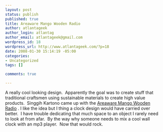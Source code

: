 ```yaml
--- 
layout: post
status: publish
published: true
title: Areaware Mango Wooden Radio
author: atlantageek
author_login: atlantag
author_email: atlantageek@gmail.com
wordpress_id: 18
wordpress_url: http://www.atlantageek.com/?p=18
date: 2008-01-30 15:14:19 -05:00
categories: 
- Uncategorized
tags: []

comments: true

---
```

A really cool looking design.&nbsp; Apparently the goal was to create stuff that traditional craftsmen using sustainable materials to create high value products.&nbsp; Singgih Kartono came up with the <a href="http://areaware.com/?p=21253&amp;lng=en&amp;id=221">Areaware Mango Wooden Radio</a> . I like the idea but I thing a clock design would have carried over better.&nbsp; I have trouble dedicating that much space to an object I rarely need to look at from afar.&nbsp; By the way why someone needs to mix a cool wall clock with an mp3 player.&nbsp; Now that would rock.
